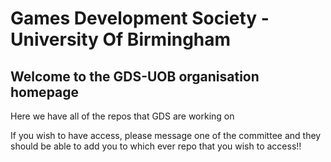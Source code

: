 # Games Development Society - University Of Birmingham

## Welcome to the GDS-UOB organisation homepage

Here we have all of the repos that GDS are working on

If you wish to have access, please message one of the committee
and they should be able to add you to which ever repo that you 
wish to access!!
